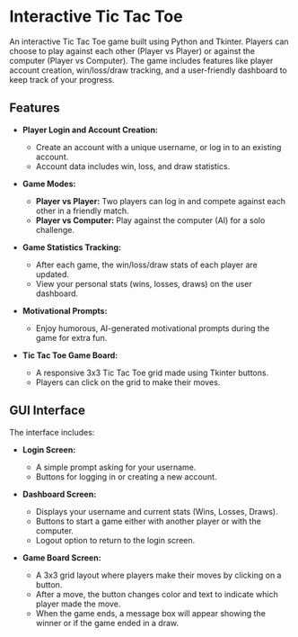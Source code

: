 # Interactive Tic Tac Toe

An interactive Tic Tac Toe game built using Python and Tkinter. Players can choose to play against each other (Player vs Player) or against the computer (Player vs Computer). The game includes features like player account creation, win/loss/draw tracking, and a user-friendly dashboard to keep track of your progress.

## Features
- **Player Login and Account Creation:** 
  - Create an account with a unique username, or log in to an existing account.
  - Account data includes win, loss, and draw statistics.
  
- **Game Modes:**
  - **Player vs Player:** Two players can log in and compete against each other in a friendly match.
  - **Player vs Computer:** Play against the computer (AI) for a solo challenge.
  
- **Game Statistics Tracking:**
  - After each game, the win/loss/draw stats of each player are updated.
  - View your personal stats (wins, losses, draws) on the user dashboard.
  
- **Motivational Prompts:**
  - Enjoy humorous, AI-generated motivational prompts during the game for extra fun.
  
- **Tic Tac Toe Game Board:**
  - A responsive 3x3 Tic Tac Toe grid made using Tkinter buttons.
  - Players can click on the grid to make their moves.
  
## GUI Interface

The interface includes:

- **Login Screen:**
  - A simple prompt asking for your username.
  - Buttons for logging in or creating a new account.
  
- **Dashboard Screen:**
  - Displays your username and current stats (Wins, Losses, Draws).
  - Buttons to start a game either with another player or with the computer.
  - Logout option to return to the login screen.

- **Game Board Screen:**
  - A 3x3 grid layout where players make their moves by clicking on a button.
  - After a move, the button changes color and text to indicate which player made the move.
  - When the game ends, a message box will appear showing the winner or if the game ended in a draw.

